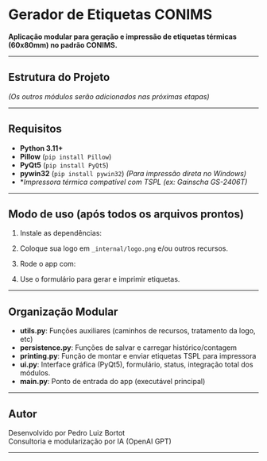# Gerador de Etiquetas CONIMS

**Aplicação modular para geração e impressão de etiquetas térmicas (60x80mm) no padrão CONIMS.**

---

## Estrutura do Projeto


*(Os outros módulos serão adicionados nas próximas etapas)*

---

## Requisitos

- **Python 3.11+**
- **Pillow** (`pip install Pillow`)
- **PyQt5** (`pip install PyQt5`)
- **pywin32** (`pip install pywin32`)  *(Para impressão direta no Windows)*
- **Impressora térmica compatível com TSPL (ex: Gainscha GS-2406T)*

---

## Modo de uso (após todos os arquivos prontos)

1. Instale as dependências:

2. Coloque sua logo em `_internal/logo.png` e/ou outros recursos.

3. Rode o app com:

4. Use o formulário para gerar e imprimir etiquetas.

---

## Organização Modular

- **utils.py**: Funções auxiliares (caminhos de recursos, tratamento da logo, etc)
- **persistence.py**: Funções de salvar e carregar histórico/contagem
- **printing.py**: Função de montar e enviar etiquetas TSPL para impressora
- **ui.py**: Interface gráfica (PyQt5), formulário, status, integração total dos módulos.
- **main.py**: Ponto de entrada do app (executável principal)

---

## Autor

Desenvolvido por Pedro Luiz Bortot  
Consultoria e modularização por IA (OpenAI GPT)

---
